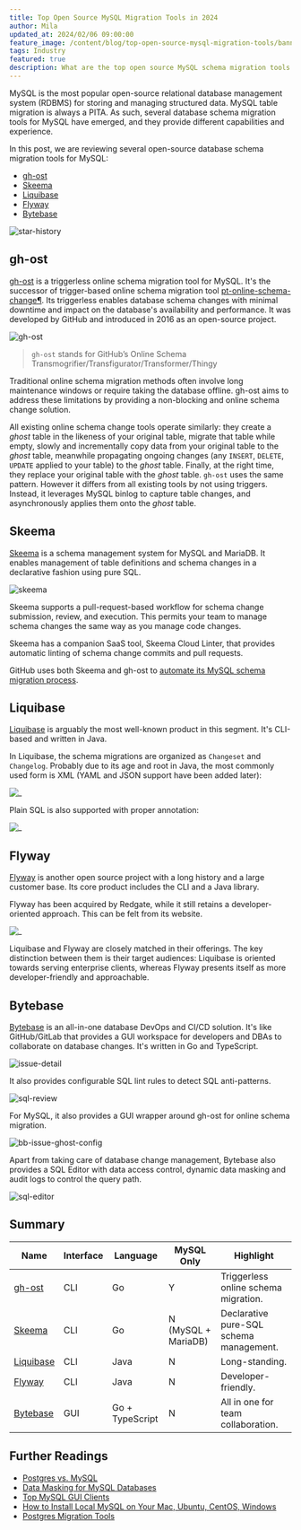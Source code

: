 ```yaml
---
title: Top Open Source MySQL Migration Tools in 2024
author: Mila
updated_at: 2024/02/06 09:00:00
feature_image: /content/blog/top-open-source-mysql-migration-tools/banner.webp
tags: Industry
featured: true
description: What are the top open source MySQL schema migration tools.
---
```


MySQL is the most popular open-source relational database management system (RDBMS) for storing and managing structured data. MySQL table migration is always a PITA. As such, several database schema migration tools for MySQL have emerged, and they provide different capabilities and experience.

In this post, we are reviewing several open-source database schema migration tools for MySQL:

- [gh-ost](https://github.com/github/gh-ost)
- [Skeema](https://www.skeema.io/)
- [Liquibase](https://www.liquibase.com/)
- [Flyway](https://flywaydb.org/)
- [Bytebase](https://www.bytebase.com/)

![star-history](/content/blog/top-open-source-mysql-migration-tools/star-history.webp)

## gh-ost

[gh-ost](https://github.com/github/gh-ost) is a triggerless online schema migration tool for MySQL. It's the
successor of trigger-based online schema migration tool [pt-online-schema-change¶](https://docs.percona.com/percona-toolkit/pt-online-schema-change.html). Its triggerless enables database schema changes with minimal downtime and impact on the database's availability and performance. It was developed by GitHub and introduced in 2016 as an open-source project.

![gh-ost](/content/blog/top-open-source-mysql-migration-tools/gh-ost.webp)

> `gh-ost` stands for GitHub’s Online Schema Transmogrifier/Transfigurator/Transformer/Thingy

Traditional online schema migration methods often involve long maintenance windows or require taking the database offline. gh-ost aims to address these limitations by providing a non-blocking and online schema change solution.

All existing online schema change tools operate similarly: they create a _ghost_ table in the likeness of your original table, migrate that table while empty, slowly and incrementally copy data from your original table to the _ghost_ table, meanwhile propagating ongoing changes (any `INSERT`, `DELETE`, `UPDATE` applied to your table) to the _ghost_ table. Finally, at the right time, they replace your original table with the _ghost_ table. `gh-ost` uses the same pattern. However it differs from all existing tools by not using triggers. Instead, it leverages MySQL binlog to capture table changes, and asynchronously applies them onto the _ghost_ table.

## Skeema

[Skeema](https://www.skeema.io/) is a schema management system for MySQL and MariaDB. It enables management of table definitions and schema changes in a declarative fashion using pure SQL.

![skeema](/content/blog/top-open-source-mysql-migration-tools/skeema.webp)

Skeema supports a pull-request-based workflow for schema change submission, review, and execution. This permits your team to manage schema changes the same way as you manage code changes.

Skeema has a companion SaaS tool, Skeema Cloud Linter, that provides automatic linting of schema change commits and pull requests.

GitHub uses both Skeema and gh-ost to [automate its MySQL schema migration process](https://github.blog/2020-02-14-automating-mysql-schema-migrations-with-github-actions-and-more/).

## Liquibase

[Liquibase](https://github.com/liquibase/liquibase) is arguably the most well-known product in this segment. It's CLI-based and written in Java.

In Liquibase, the schema migrations are organized as `Changeset` and `Changelog`. Probably due to its age and root in Java, the most commonly used form is XML (YAML and JSON support have been added later):

![_](/images/products/liquibase/liquibase-xml.webp)

Plain SQL is also supported with proper annotation:

![_](/images/products/liquibase/liquibase-sql.webp)

## Flyway

[Flyway](https://github.com/flyway/flyway) is another open source project with a long history and a large customer base. Its core product includes the CLI and a Java library.

Flyway has been acquired by Redgate, while it still retains a developer-oriented approach. This can be
felt from its website.

![_](/images/products/flyway/flyway-migration.webp)

Liquibase and Flyway are closely matched in their offerings. The key distinction between them is their target audiences: Liquibase is oriented towards serving enterprise clients, whereas Flyway presents itself as more developer-friendly and approachable.

## Bytebase

[Bytebase](https://github.com/bytebase/bytebase) is an all-in-one database DevOps and CI/CD solution. It's like GitHub/GitLab that provides a GUI workspace for developers and DBAs to collaborate on database changes. It's written in Go and TypeScript.

![issue-detail](/content/blog/top-open-source-postgres-migration-tools/issue-detail.webp)

It also provides configurable SQL lint rules to detect SQL anti-patterns.

![sql-review](/content/blog/top-open-source-postgres-migration-tools/sql-review.webp)

For MySQL, it also provides a GUI wrapper around gh-ost for online schema migration.

![bb-issue-ghost-config](/content/docs/change-database/online-schema-migration-for-mysql/bb-issue-ghost-config.webp)

Apart from taking care of database change management, Bytebase also provides a SQL Editor with data
access control, dynamic data masking and audit logs to control the query path.

![sql-editor](/content/blog/top-open-source-postgres-migration-tools/sql-editor.webp)

## Summary

| Name                                                | Interface | Language        | MySQL Only          | Highlight                               |
| --------------------------------------------------- | --------- | --------------- | ------------------- | --------------------------------------- |
| [gh-ost](https://github.com/github/gh-ost)          | CLI       | Go              | Y                   | Triggerless online schema migration.    |
| [Skeema](https://github.com/skeema/skeema)          | CLI       | Go              | N (MySQL + MariaDB) | Declarative pure-SQL schema management. |
| [Liquibase](https://github.com/liquibase/liquibase) | CLI       | Java            | N                   | Long-standing.                          |
| [Flyway](https://github.com/flyway/flyway)          | CLI       | Java            | N                   | Developer-friendly.                     |
| [Bytebase](https://github.com/bytebase/bytebase)    | GUI       | Go + TypeScript | N                   | All in one for team collaboration.      |

## Further Readings

- [Postgres vs. MySQL](/blog/postgres-vs-mysql)
- [Data Masking for MySQL Databases](/blog/mysql-data-masking/)
- [Top MySQL GUI Clients](/blog/top-mysql-gui-client/)
- [How to Install Local MySQL on Your Mac, Ubuntu, CentOS, Windows](/blog/how-to-install-local-mysql-on-mac-ubuntu-centos-windows/)
- [Postgres Migration Tools](/blog/top-open-source-postgres-migration-tools)
